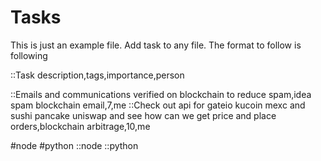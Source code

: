 # Tasks

This is just an example file. Add task to any file. The format to follow is following

::Task description,tags,importance,person

::Emails and communications verified on blockchain to reduce spam,idea spam blockchain email,7,me
::Check out api for gateio kucoin mexc and sushi pancake uniswap and see how can we get price and place orders,blockchain arbitrage,10,me

#node #python ::node ::python



